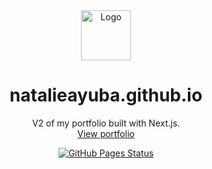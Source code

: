<div align="center">
  <a href="https://github.com/github_username/repo_name">
    <img src="./app/icon.ico" alt="Logo" width="80" height="80">
  </a>
  <h1>natalieayuba.github.io</h1>
  <p>
    V2 of my portfolio built with Next.js.
    <br />
    <a href="https://natalieayuba.github.io">View portfolio</a>
  </p>
    <a href="https://github.com/natalieayuba/natalieayuba.github.io/actions/workflows/nextjs.yml">
      <img src="https://github.com/natalieayuba/natalieayuba.github.io/actions/workflows/nextjs.yml/badge.svg" alt='GitHub Pages Status' />
    </a>
</div>
